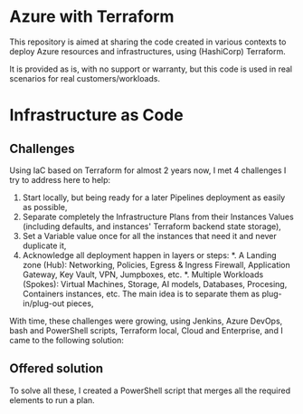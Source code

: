 # Azure with Terraform
This repository is aimed at sharing the code created in various contexts to deploy Azure resources and infrastructures, using (HashiCorp) Terraform.

It is provided as is, with no support or warranty, but this code is used in real scenarios for real customers/workloads.

# Infrastructure as Code
## Challenges
Using IaC based on Terraform for almost 2 years now, I met 4 challenges I try to address here to help:
1. Start locally, but being ready for a later Pipelines deployment as easily as possible,
2. Separate completely the Infrastructure Plans from their Instances Values (including defaults, and instances' Terraform backend state storage),
3. Set a Variable value once for all the instances that need it and never duplicate it,
4. Acknowledge all deployment happen in layers or steps:
 *. A Landing zone (Hub): Networking, Policies, Egress & Ingress Firewall, Application Gateway, Key Vault, VPN, Jumpboxes, etc.
 *. Multiple Workloads (Spokes): Virtual Machines, Storage, AI models, Databases, Procesing, Containers instances, etc. The main idea is to separate them as plug-in/plug-out pieces,

With time, these challenges were growing, using Jenkins, Azure DevOps, bash and PowerShell scripts, Terraform local, Cloud and Enterprise, and I came to the following solution:

## Offered solution
To solve all these, I created a PowerShell script that merges all the required elements to run a plan. 